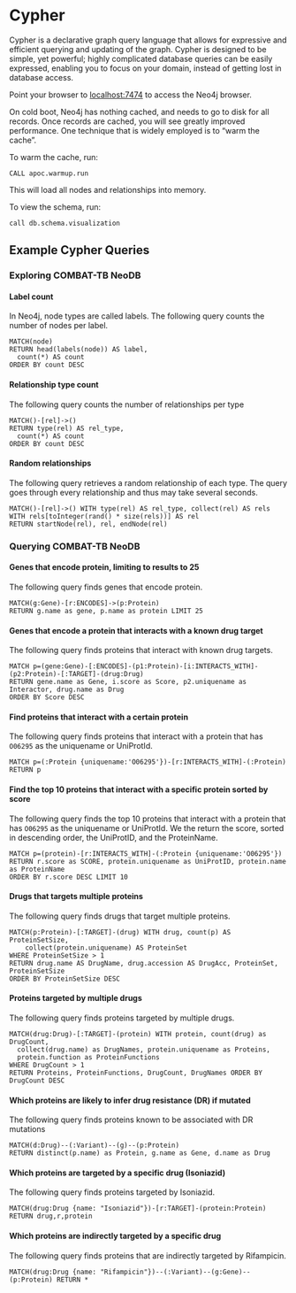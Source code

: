 # Cypher

Cypher is a declarative graph query language that allows for expressive and efficient querying and updating of the graph. Cypher is designed to be simple, yet powerful; highly complicated database queries can be easily expressed, enabling you to focus on your domain, instead of getting lost in database access.

Point your browser to [localhost:7474](http://0.0.0.0:7474) to access the Neo4j browser.

On cold boot, Neo4j has nothing cached, and needs to go to disk for all records.
Once records are cached, you will see greatly improved performance.
One technique that is widely employed is to “warm the cache”.

To warm the cache, run:

```cql
CALL apoc.warmup.run
```

This will load all nodes and relationships into memory.

To view the schema, run:

```cql
call db.schema.visualization
```

## Example Cypher Queries

### Exploring COMBAT-TB NeoDB

#### Label count

In Neo4j, node types are called labels. The following query counts the number of nodes per label.

```cql
MATCH(node)
RETURN head(labels(node)) AS label,
  count(*) AS count
ORDER BY count DESC
```

#### Relationship type count

The following query counts the number of relationships per type

```cql
MATCH()-[rel]->()
RETURN type(rel) AS rel_type,
  count(*) AS count
ORDER BY count DESC
```

#### Random relationships

The following query retrieves a random relationship of each
type. The query goes through every relationship and thus may
take several seconds.

```cql
MATCH()-[rel]->() WITH type(rel) AS rel_type, collect(rel) AS rels
WITH rels[toInteger(rand() * size(rels))] AS rel
RETURN startNode(rel), rel, endNode(rel)
```

### Querying COMBAT-TB NeoDB

#### Genes that encode protein, limiting to results to 25

The following query finds genes that encode protein.

```cql
MATCH(g:Gene)-[r:ENCODES]->(p:Protein)
RETURN g.name as gene, p.name as protein LIMIT 25
```

#### Genes that encode a protein that interacts with a known drug target

The following query finds proteins that interact with known drug targets.

```cql
MATCH p=(gene:Gene)-[:ENCODES]-(p1:Protein)-[i:INTERACTS_WITH]-(p2:Protein)-[:TARGET]-(drug:Drug)
RETURN gene.name as Gene, i.score as Score, p2.uniquename as Interactor, drug.name as Drug
ORDER BY Score DESC
```

#### Find proteins that interact with a certain protein

The following query finds proteins that interact with a protein that has `O06295` as the uniquename or UniProtId.

```cql
MATCH p=(:Protein {uniquename:'O06295'})-[r:INTERACTS_WITH]-(:Protein)
RETURN p
```

#### Find the top 10 proteins that interact with a specific protein sorted by score

The following query finds the top 10 proteins that interact with a
protein that has `O06295` as the uniquename or UniProtId. We the return the score,
sorted in descending order, the UniProtID, and the ProteinName.

```cql
MATCH p=(protein)-[r:INTERACTS_WITH]-(:Protein {uniquename:'O06295'})
RETURN r.score as SCORE, protein.uniquename as UniProtID, protein.name as ProteinName
ORDER BY r.score DESC LIMIT 10
```

#### Drugs that targets multiple proteins

The following query finds drugs that target multiple proteins.

```cql
MATCH(p:Protein)-[:TARGET]-(drug) WITH drug, count(p) AS ProteinSetSize,
    collect(protein.uniquename) AS ProteinSet
WHERE ProteinSetSize > 1
RETURN drug.name AS DrugName, drug.accession AS DrugAcc, ProteinSet, ProteinSetSize
ORDER BY ProteinSetSize DESC
```

#### Proteins targeted by multiple drugs

The following query finds proteins targeted by multiple drugs.

```cql
MATCH(drug:Drug)-[:TARGET]-(protein) WITH protein, count(drug) as DrugCount,
  collect(drug.name) as DrugNames, protein.uniquename as Proteins,
  protein.function as ProteinFunctions
WHERE DrugCount > 1
RETURN Proteins, ProteinFunctions, DrugCount, DrugNames ORDER BY DrugCount DESC
```

#### Which proteins are likely to infer drug resistance (DR) if mutated

The following query finds proteins known to be associated with DR mutations

```cql
MATCH(d:Drug)--(:Variant)--(g)--(p:Protein)
RETURN distinct(p.name) as Protein, g.name as Gene, d.name as Drug
```

#### Which proteins are targeted by a specific drug (Isoniazid)

The following query finds proteins targeted by Isoniazid.

```cql
MATCH(drug:Drug {name: "Isoniazid"})-[r:TARGET]-(protein:Protein)
RETURN drug,r,protein
```

#### Which proteins are indirectly targeted by a specific drug

The following query finds proteins that are indirectly targeted by Rifampicin.

```cql
MATCH(drug:Drug {name: "Rifampicin"})--(:Variant)--(g:Gene)--(p:Protein) RETURN *
```
